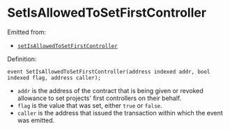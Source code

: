 # SetIsAllowedToSetFirstController

Emitted from:

* [`setIsAllowedToSetFirstController`](/dev/api/contracts/jbdirectory/write/setisallowedtosetfirstcontroller.md)

Definition:

```
event SetIsAllowedToSetFirstController(address indexed addr, bool indexed flag, address caller);
```

* `addr` is the address of the contract that is being given or revoked allowance to set projects' first controllers on their behalf.
* `flag` is the value that was set, either `true` or `false`.
* `caller` is the address that issued the transaction within which the event was emitted.
